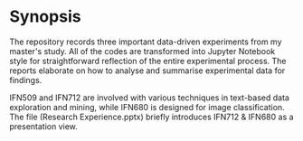 # Synopsis
The repository records three important data-driven experiments from my master's study. All of the codes are transformed into Jupyter Notebook style for straightforward reflection of the entire experimental process. The reports elaborate on how to analyse and summarise experimental data for findings.

IFN509 and IFN712 are involved with various techniques in text-based data exploration and mining, while IFN680 is designed for image classification. The file (Research Experience.pptx) briefly introduces IFN712 & IFN680 as a presentation view.
